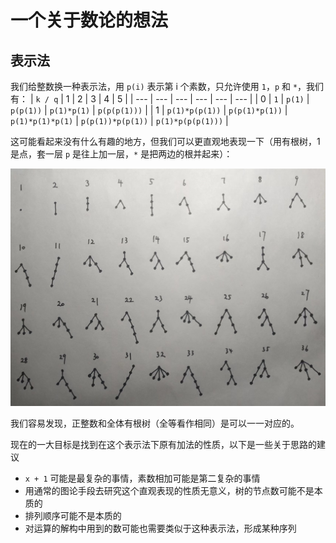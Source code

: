 # 一个关于数论的想法
## 表示法
我们给整数换一种表示法，用 `p(i)` 表示第 i 个素数，只允许使用 `1`，`p` 和 `*`，我们有：
| `k / q` | 1 | 2 | 3 | 4 | 5 |
| --- | --- | --- | --- | --- | --- |
| 0 | `1` | `p(1)` | `p(p(1))` | `p(1)*p(1)` | `p(p(p(1)))` |
| 1 | `p(1)*p(p(1))` | `p(p(1)*p(1))` | `p(1)*p(1)*p(1)` | `p(p(1))*p(p(1))` | `p(1)*p(p(p(1)))` |

这可能看起来没有什么有趣的地方，但我们可以更直观地表现一下（用有根树，1 是点，套一层 `p` 是往上加一层，`*` 是把两边的根并起来）：

![](../../assets/images/idea-integer-present.jpg)

我们容易发现，正整数和全体有根树（全等看作相同）是可以一一对应的。

现在的一大目标是找到在这个表示法下原有加法的性质，以下是一些关于思路的建议
* `x + 1` 可能是最复杂的事情，素数相加可能是第二复杂的事情
* 用通常的图论手段去研究这个直观表现的性质无意义，树的节点数可能不是本质的
* 排列顺序可能不是本质的
* 对运算的解构中用到的数可能也需要类似于这种表示法，形成某种序列
